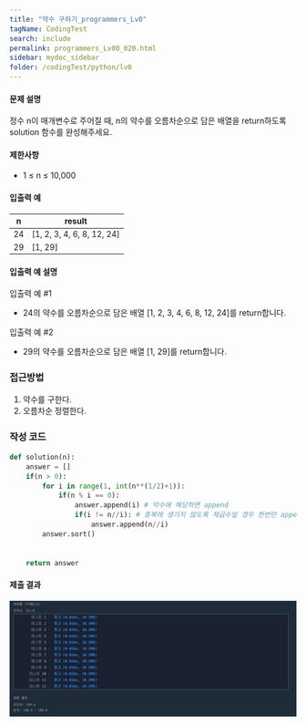 ```yaml
---
title: "약수 구하기_programmers_Lv0"
tagName: CodingTest
search: include
permalink: programmers_Lv00_020.html
sidebar: mydoc_sidebar
folder: /codingTest/python/lv0
---
```



#### 문제 설명 <br>

정수 n이 매개변수로 주어질 때, n의 약수를 오름차순으로 담은 배열을 return하도록 solution 함수를 완성해주세요.

#### 제한사항 <br>

- 1 ≤ n ≤ 10,000

#### 입출력 예 <br>
  
n	|	result
---|---
24|	[1, 2, 3, 4, 6, 8, 12, 24]
29|	[1, 29]

#### 입출력 예 설명 <br>

입출력 예 #1
- 24의 약수를 오름차순으로 담은 배열 [1, 2, 3, 4, 6, 8, 12, 24]를 return합니다.

입출력 예 #2
- 29의 약수를 오름차순으로 담은 배열 [1, 29]를 return합니다.

### 접근방법 <br>

1. 약수를 구한다.
2. 오름차순 정렬한다.

### 작성 코드 <br>

```python
def solution(n):
    answer = []
    if(n > 0):
        for i in range(1, int(n**(1/2)+1)):
            if(n % i == 0):
                answer.append(i) # 약수에 해당하면 append
                if(i != n//i): # 중복에 생기지 않도록 제곱수일 경우 한번만 append하도록 처리
                    answer.append(n//i)
        answer.sort()
    
        
    return answer
```

#### 제출 결과

![제출 결과](\images\programmers_Lv00_020.png)



